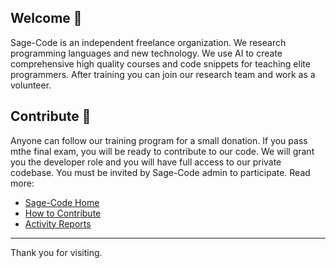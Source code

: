 ## Welcome 👋

Sage-Code is an independent freelance organization. We research programming languages and new technology. We use AI to create comprehensive high quality courses and code snippets for teaching elite programmers. After training you can join our research team and work as a volunteer.

## Contribute 🎁

Anyone can follow our training program for a small donation. If you pass mthe final exam, you will be ready to contribute to our code. We will grant you the developer role and you will have full access to our private codebase. You must be invited by Sage-Code admin to participate. Read more: 

* [Sage-Code Home](http://sagecode.net)
* [How to Contribute](https://github.com/sage-code/.github/tree/main/profile/contribute.md)
* [Activity Reports](https://github.com/sage-code/.github/tree/main/reports/readme.md)
---
Thank you for visiting.

